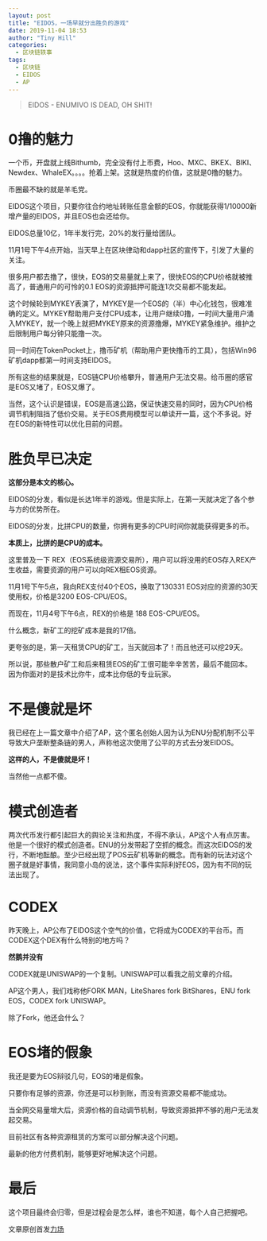```yaml
---
layout: post
title: "EIDOS，一场早就分出胜负的游戏"
date: 2019-11-04 18:53
author: "Tiny Hill"
categories:
  - 区块链轶事
tags:
  - 区块链
  - EIDOS
  - AP
---
```

> EIDOS - ENUMIVO IS DEAD, OH SHIT! 

# 0撸的魅力
一个币，开盘就上线Bithumb，完全没有付上币费，Hoo、MXC、BKEX、BIKI、Newdex、WhaleEX。。。。抢着上架。这就是热度的价值，这就是0撸的魅力。

币圈最不缺的就是羊毛党。

EIDOS这个项目，只要你往合约地址转账任意金额的EOS，你就能获得1/10000新增产量的EIDOS，并且EOS也会还给你。

EIDOS总量10亿，1年半发行完，20%的发行量给团队。

11月1号下午4点开始，当天早上在区块律动和dapp社区的宣传下，引发了大量的关注。

很多用户都去撸了，很快，EOS的交易量就上来了，很快EOS的CPU价格就被推高了，普通用户的可怜的0.1 EOS的资源抵押可能连1次交易都不能发起。

这个时候轮到MYKEY表演了，MYKEY是一个EOS的（半）中心化钱包，很难准确的定义。MYKEY帮助用户支付CPU成本，让用户继续0撸，一时间大量用户涌入MYKEY，就一个晚上就把MYKEY原来的资源撸爆，MYKEY紧急维护。维护之后限制用户每分钟只能撸一次。

同一时间在TokenPocket上，撸币矿机（帮助用户更快撸币的工具），包括Win96矿机dapp都第一时间支持EIDOS。

所有这些的结果就是，EOS链CPU价格攀升，普通用户无法交易。给币圈的感官是EOS又堵了，EOS又爆了。

当然，这个认识是错误，EOS是高速公路，保证快速交易的同时，因为CPU价格调节机制阻挡了低价交易。关于EOS费用模型可以单读开一篇，这个不多说。好在EOS的新特性可以优化目前的问题。

# 胜负早已决定

**这部分是本文的核心。**

EIDOS的分发，看似是长达1年半的游戏。但是实际上，在第一天就决定了各个参与方的优势所在。

EIDOS的分发，比拼CPU的数量，你拥有更多的CPU时间你就能获得更多的币。

**本质上，比拼的是CPU的成本。**

这里普及一下 REX（EOS系统级资源交易所），用户可以将没用的EOS存入REX产生收益，需要资源的用户可以向REX租EOS资源。

11月1号下午5点，我向REX支付40个EOS，换取了130331 EOS对应的资源的30天使用权，价格是3200 EOS-CPU/EOS。

而现在，11月4号下午6点，REX的价格是 188 EOS-CPU/EOS。

什么概念，新矿工的挖矿成本是我的17倍。

更夸张的是，第一天租赁CPU的矿工，当天就回本了！而且他还可以挖29天。

所以说，那些散户矿工和后来租赁EOS的矿工很可能辛辛苦苦，最后不能回本。因为你面对的是技术比你牛，成本比你低的专业玩家。

# 不是傻就是坏

我已经在上一篇文章中介绍了AP，这个匿名创始人因为认为ENU分配机制不公平导致大户垄断整条链的男人，声称他这次使用了公平的方式去分发EIDOS。

**这样的人，不是傻就是坏！**

当然他一点都不傻。

# 模式创造者

两次代币发行都引起巨大的舆论关注和热度，不得不承认，AP这个人有点厉害。他是一个很好的模式创造者。ENU的分发带起了空抓的概念。而这次EIDOS的发行，不断地酝酿。至少已经出现了POS云矿机等新的概念。而有新的玩法对这个圈子就是好事情，我同意小岛的说法，这个事件实际利好EOS，因为有不同的玩法出现了。



# CODEX

昨天晚上，AP公布了EIDOS这个空气的价值，它将成为CODEX的平台币。而CODEX这个DEX有什么特别的地方吗？

**然鹅并没有**

CODEX就是UNISWAP的一个复制。UNISWAP可以看我之前文章的介绍。

AP这个男人，我们戏称他FORK MAN，LiteShares fork BitShares，ENU fork EOS，CODEX fork UNISWAP。

除了Fork，他还会什么？

# EOS堵的假象

我还是要为EOS辩驳几句，EOS的堵是假象。

只要你有足够的资源，你还是可以秒到账，而没有资源交易都不能成功。

当全网交易量增大后，资源价格的自动调节机制，导致资源抵押不够的用户无法发起交易。

目前社区有各种资源租赁的方案可以部分解决这个问题。

最新的他方付费机制，能够更好地解决这个问题。


# 最后

这个项目最终会归零，但是过程会是怎么样，谁也不知道，每个人自己把握吧。

文章原创首发[力场](https://lichang.io/articleDetail/911639)
